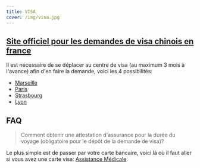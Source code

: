 ```yaml
---
title: VISA
cover: /img/visa.jpg
---
```


## [Site officiel pour les demandes de visa chinois en france](https://www.visaforchina.org/)

Il est nécessaire de se déplacer au centre de visa (au maximum 3 mois à l'avance) afin d'en faire la demande, voici les 4 possibilités:

- [Marseille](http://bio.visaforchina.org/MRS2_FR/)
- [Paris](http://bio.visaforchina.org/PAR2_FR/)
- [Strasbourg](http://bio.visaforchina.org/SXB2_FR/)
- [Lyon](http://bio.visaforchina.org/LYS2_FR/)

## FAQ

> Comment obtenir une attestation d'assurance pour la durée du voyage (obligatoire pour le dépôt de la demande de visa)?

Le plus simple est de passer par votre carte bancaire, voici là où il faut aller si vous avez une carte visa: [Assistance Médicale](https://www.visa.fr/fr_fr/global/assurance)
